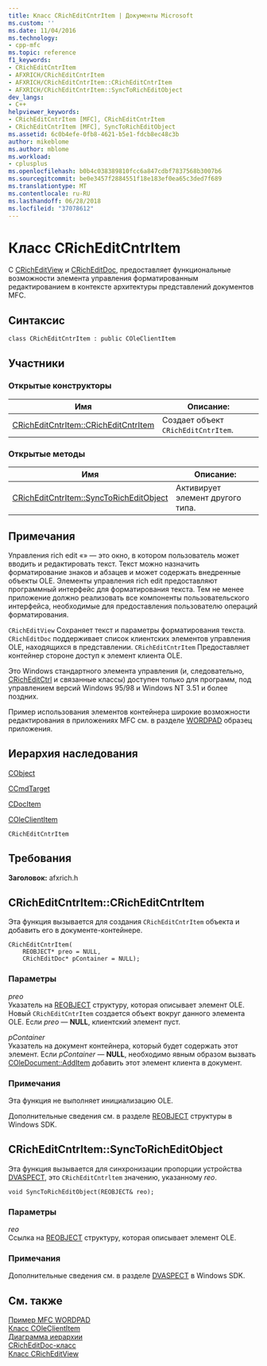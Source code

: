 ```yaml
---
title: Класс CRichEditCntrItem | Документы Microsoft
ms.custom: ''
ms.date: 11/04/2016
ms.technology:
- cpp-mfc
ms.topic: reference
f1_keywords:
- CRichEditCntrItem
- AFXRICH/CRichEditCntrItem
- AFXRICH/CRichEditCntrItem::CRichEditCntrItem
- AFXRICH/CRichEditCntrItem::SyncToRichEditObject
dev_langs:
- C++
helpviewer_keywords:
- CRichEditCntrItem [MFC], CRichEditCntrItem
- CRichEditCntrItem [MFC], SyncToRichEditObject
ms.assetid: 6c0b4efe-0fb8-4621-b5e1-fdcb8ec48c3b
author: mikeblome
ms.author: mblome
ms.workload:
- cplusplus
ms.openlocfilehash: b0b4c038389810fcc6a847cdbf7837568b3007b6
ms.sourcegitcommit: be0e3457f2884551f18e183ef0ea65c3ded7f689
ms.translationtype: MT
ms.contentlocale: ru-RU
ms.lasthandoff: 06/28/2018
ms.locfileid: "37078612"
---
```

# <a name="cricheditcntritem-class"></a>Класс CRichEditCntrItem
С [CRichEditView](../../mfc/reference/cricheditview-class.md) и [CRichEditDoc](../../mfc/reference/cricheditdoc-class.md), предоставляет функциональные возможности элемента управления форматированным редактированием в контексте архитектуры представлений документов MFC.  
  
## <a name="syntax"></a>Синтаксис  
  
```  
class CRichEditCntrItem : public COleClientItem  
```  
  
## <a name="members"></a>Участники  
  
### <a name="public-constructors"></a>Открытые конструкторы  
  
|Имя|Описание:|  
|----------|-----------------|  
|[CRichEditCntrItem::CRichEditCntrItem](#cricheditcntritem)|Создает объект `CRichEditCntrItem`.|  
  
### <a name="public-methods"></a>Открытые методы  
  
|Имя|Описание:|  
|----------|-----------------|  
|[CRichEditCntrItem::SyncToRichEditObject](#synctoricheditobject)|Активирует элемент другого типа.|  
  
## <a name="remarks"></a>Примечания  
 Управления rich edit «» — это окно, в котором пользователь может вводить и редактировать текст. Текст можно назначить форматирование знаков и абзацев и может содержать внедренные объекты OLE. Элементы управления rich edit предоставляют программный интерфейс для форматирования текста. Тем не менее приложение должно реализовать все компоненты пользовательского интерфейса, необходимые для предоставления пользователю операций форматирования.  
  
 `CRichEditView` Сохраняет текст и параметры форматирования текста. `CRichEditDoc` поддерживает список клиентских элементов управления OLE, находящихся в представлении. `CRichEditCntrItem` Предоставляет контейнер стороне доступ к элемент клиента OLE.  
  
 Это Windows стандартного элемента управления (и, следовательно, [CRichEditCtrl](../../mfc/reference/cricheditctrl-class.md) и связанные классы) доступен только для программ, под управлением версий Windows 95/98 и Windows NT 3.51 и более поздних.  
  
 Пример использования элементов контейнера широкие возможности редактирования в приложениях MFC см. в разделе [WORDPAD](../../visual-cpp-samples.md) образец приложения.  
  
## <a name="inheritance-hierarchy"></a>Иерархия наследования  
 [CObject](../../mfc/reference/cobject-class.md)  
  
 [CCmdTarget](../../mfc/reference/ccmdtarget-class.md)  
  
 [CDocItem](../../mfc/reference/cdocitem-class.md)  
  
 [COleClientItem](../../mfc/reference/coleclientitem-class.md)  
  
 `CRichEditCntrItem`  
  
## <a name="requirements"></a>Требования  
 **Заголовок:** afxrich.h  
  
##  <a name="cricheditcntritem"></a>  CRichEditCntrItem::CRichEditCntrItem  
 Эта функция вызывается для создания `CRichEditCntrItem` объекта и добавить его в документе-контейнере.  
  
```  
CRichEditCntrItem(
    REOBJECT* preo = NULL,  
    CRichEditDoc* pContainer = NULL);
```  
  
### <a name="parameters"></a>Параметры  
 *preo*  
 Указатель на [REOBJECT](http://msdn.microsoft.com/library/windows/desktop/bb787946) структуру, которая описывает элемент OLE. Новый `CRichEditCntrItem` создается объект вокруг данного элемента OLE. Если *preo* — **NULL**, клиентский элемент пуст.  
  
 *pContainer*  
 Указатель на документ контейнера, который будет содержать этот элемент. Если *pContainer* — **NULL**, необходимо явным образом вызвать [COleDocument::AddItem](../../mfc/reference/coledocument-class.md#additem) добавить этот элемент клиента в документ.  
  
### <a name="remarks"></a>Примечания  
 Эта функция не выполняет инициализацию OLE.  
  
 Дополнительные сведения см. в разделе [REOBJECT](http://msdn.microsoft.com/library/windows/desktop/bb787946) структуры в Windows SDK.  
  
##  <a name="synctoricheditobject"></a>  CRichEditCntrItem::SyncToRichEditObject  
 Эта функция вызывается для синхронизации пропорции устройства [DVASPECT](http://msdn.microsoft.com/library/windows/desktop/ms690318), это `CRichEditCntrltem` значению, указанному *reo*.  
  
```  
void SyncToRichEditObject(REOBJECT& reo);
```  
  
### <a name="parameters"></a>Параметры  
 *reo*  
 Ссылка на [REOBJECT](http://msdn.microsoft.com/library/windows/desktop/bb787946) структуру, которая описывает элемент OLE.  
  
### <a name="remarks"></a>Примечания  
 Дополнительные сведения см. в разделе [DVASPECT](http://msdn.microsoft.com/library/windows/desktop/ms690318) в Windows SDK.  
  
## <a name="see-also"></a>См. также  
 [Пример MFC WORDPAD](../../visual-cpp-samples.md)   
 [Класс COleClientItem](../../mfc/reference/coleclientitem-class.md)   
 [Диаграмма иерархии](../../mfc/hierarchy-chart.md)   
 [CRichEditDoc-класс](../../mfc/reference/cricheditdoc-class.md)   
 [Класс CRichEditView](../../mfc/reference/cricheditview-class.md)
